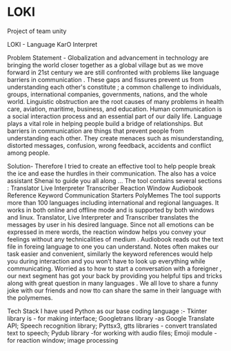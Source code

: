 # LOKI
Project of team unity


LOKI - Language KarO Interpret

Problem Statement - Globalization and advancement in technology are bringing the world closer together as a global village but as we move forward in 21st century we are still confronted with problems like language barriers in communication . These gaps and fissures prevent us from understanding each other's constitute ; a common challenge to individuals, groups, international companies, governments, nations, and the whole world. Linguistic obstruction are the root causes of many problems in health care, aviation, maritime, business, and education. Human communication is a social interaction process and an essential part of our daily life. Language plays a vital role in helping people build a bridge of relationships. But barriers in communication are things that prevent people from understanding each other. They create menaces such as misunderstanding, distorted messages, confusion, wrong feedback, accidents and conflict among people.

Solution- Therefore I tried to create an effective tool to help people break the ice and ease the hurdles in their communication. The also has a voice assistant Shenai to guide you all along ... The tool contains several sections : Translator Live Interpreter Transcriber Reaction Window Audiobook Reference Keyword Communication Starters PolyMemes The tool supports more than 100 languages including international and regional languages. It works in both online and offline mode and is supported by both windows and linux. Translator, Live Interpreter and Transcriber translates the messages by user in his desired language. Since not all emotions can be expressed in mere words, the reaction window helps you convey your feelings without any technicalities of medium . Audiobook reads out the text file in foreing language to one you can understand. Notes often makes our task easier and convenient, similarly the keyword references would help you during interaction and you won’t have to look up everything while communicating. Worried as to how to start a conversation with a foreigner , our next segment has got your back by providing you helpful tips and tricks along with great question in many languages . We all love to share a funny joke with our friends and now tto can share the same in their language with the polymemes.

Tech Stack I have used Python as our base coding language :- Tkinter library is - for making interface; Googletrans library -as Google Translate API; Speech recognition library; Pyttsx3, gtts libraries - convert translated text to speech; Pydub library -for working with audio files; Emoji module - for reaction window; image processing

